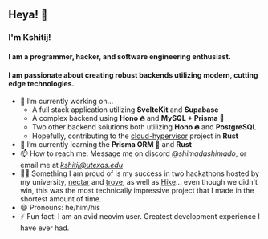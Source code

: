 ## Heya! 👋

### I'm Kshitij! 
#### I am a programmer, hacker, and software engineering enthusiast.
#### I am passionate about creating robust backends utilizing modern, cutting edge technologies.

- 🔭 I’m currently working on...
  - A full stack application utilizing **SvelteKit** and **Supabase**
  - A complex backend using **Hono 🔥** and **MySQL + Prisma 🌈**
  - Two other backend solutions both utilizing **Hono 🔥** and **PostgreSQL**
  - Hopefully, contributing to the [cloud-hypervisor](https://github.com/cloud-hypervisor/cloud-hypervisor) project in **Rust** 
- 🌱 I’m currently learning the **Prisma ORM 🌈** and **Rust**
- 📫 How to reach me: Message me on discord *@shimadashimado*, or email me at *kshitij@utexas.edu*
- 💪🏽 Something I am proud of is my success in two hackathons hosted by my university, [nectar](https://devpost.com/software/nectar-zmuwce) and [trove](https://devpost.com/software/found-b1p3x7), as well as [Hike](https://devpost.com/software/hike)... even though we didn't win, this was the most technically impressive project that I made in the shortest amount of time.
- 😄 Pronouns: he/him/his
- ⚡ Fun fact: I am an avid neovim user. Greatest development experience I have ever had.
